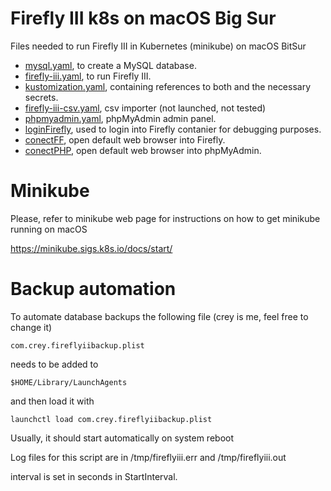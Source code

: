 # Firefly III k8s on macOS Big Sur

Files needed to run Firefly III in Kubernetes (minikube) on macOS BitSur

* [mysql.yaml](mysql.yaml), to create a MySQL database.
* [firefly-iii.yaml](firefly-iii.yaml), to run Firefly III.
* [kustomization.yaml](kustomization.yaml), containing 
references to both and the necessary secrets.
* [firefly-iii-csv.yaml](firefly-iii-csv.yaml), csv importer (not launched, not tested)
* [phpmyadmin.yaml](phpmyadmin.yaml), phpMyAdmin admin panel.
* [loginFirefly](loginFirefly), used to login into Firefly contanier for debugging purposes.
* [conectFF](connectFF), open default web browser into Firefly.
* [conectPHP](connectPHP),  open default web browser into phpMyAdmin.

# Minikube

Please, refer to minikube web page for instructions on how to get minikube running on macOS

https://minikube.sigs.k8s.io/docs/start/

# Backup automation

To automate database backups the following file (crey is me, feel free to change it)

    com.crey.fireflyiibackup.plist

needs to be added to

    $HOME/Library/LaunchAgents

and then load it with

    launchctl load com.crey.fireflyiibackup.plist 

Usually, it should start automatically on system reboot

Log files for this script are in /tmp/fireflyiii.err and /tmp/fireflyiii.out

interval is set in seconds in StartInterval.

